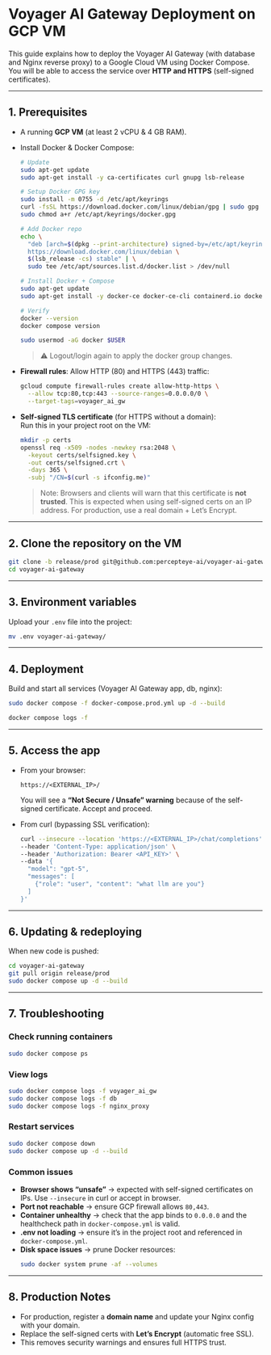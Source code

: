 # Voyager AI Gateway Deployment on GCP VM

This guide explains how to deploy the Voyager AI Gateway (with database and Nginx reverse proxy) to a Google Cloud VM using Docker Compose.  
You will be able to access the service over **HTTP and HTTPS** (self-signed certificates).

---

## 1. Prerequisites

- A running **GCP VM** (at least 2 vCPU & 4 GB RAM).
- Install Docker & Docker Compose:

  ```bash
  # Update
  sudo apt-get update
  sudo apt-get install -y ca-certificates curl gnupg lsb-release

  # Setup Docker GPG key
  sudo install -m 0755 -d /etc/apt/keyrings
  curl -fsSL https://download.docker.com/linux/debian/gpg | sudo gpg --dearmor -o /etc/apt/keyrings/docker.gpg
  sudo chmod a+r /etc/apt/keyrings/docker.gpg

  # Add Docker repo
  echo \
    "deb [arch=$(dpkg --print-architecture) signed-by=/etc/apt/keyrings/docker.gpg] \
    https://download.docker.com/linux/debian \
    $(lsb_release -cs) stable" | \
    sudo tee /etc/apt/sources.list.d/docker.list > /dev/null

  # Install Docker + Compose
  sudo apt-get update
  sudo apt-get install -y docker-ce docker-ce-cli containerd.io docker-buildx-plugin docker-compose-plugin

  # Verify
  docker --version
  docker compose version

  sudo usermod -aG docker $USER
  ```

  > ⚠️ Logout/login again to apply the docker group changes.

- **Firewall rules**: Allow HTTP (80) and HTTPS (443) traffic:

  ```bash
  gcloud compute firewall-rules create allow-http-https \
    --allow tcp:80,tcp:443 --source-ranges=0.0.0.0/0 \
    --target-tags=voyager_ai_gw
  ```

- **Self-signed TLS certificate** (for HTTPS without a domain):  
  Run this in your project root on the VM:

  ```bash
  mkdir -p certs
  openssl req -x509 -nodes -newkey rsa:2048 \
    -keyout certs/selfsigned.key \
    -out certs/selfsigned.crt \
    -days 365 \
    -subj "/CN=$(curl -s ifconfig.me)"
  ```

  > Note: Browsers and clients will warn that this certificate is **not trusted**. This is expected when using self-signed certs on an IP address. For production, use a real domain + Let’s Encrypt.

---

## 2. Clone the repository on the VM

```bash
git clone -b release/prod git@github.com:percepteye-ai/voyager-ai-gateway.git
cd voyager-ai-gateway
```

---

## 3. Environment variables

Upload your `.env` file into the project:

```bash
mv .env voyager-ai-gateway/
```

---

## 4. Deployment

Build and start all services (Voyager AI Gateway app, db, nginx):

```bash
sudo docker compose -f docker-compose.prod.yml up -d --build

docker compose logs -f
```

---

## 5. Access the app

- From your browser:

  ```
  https://<EXTERNAL_IP>/
  ```

  You will see a **“Not Secure / Unsafe” warning** because of the self-signed certificate. Accept and proceed.

- From curl (bypassing SSL verification):

  ```bash
  curl --insecure --location 'https://<EXTERNAL_IP>/chat/completions' \
  --header 'Content-Type: application/json' \
  --header 'Authorization: Bearer <API_KEY>' \
  --data '{
    "model": "gpt-5",
    "messages": [
      {"role": "user", "content": "what llm are you"}
    ]
  }'
  ```

---

## 6. Updating & redeploying

When new code is pushed:

```bash
cd voyager-ai-gateway
git pull origin release/prod
sudo docker compose up -d --build
```

---

## 7. Troubleshooting

### Check running containers

```bash
sudo docker compose ps
```

### View logs

```bash
sudo docker compose logs -f voyager_ai_gw
sudo docker compose logs -f db
sudo docker compose logs -f nginx_proxy
```

### Restart services

```bash
sudo docker compose down
sudo docker compose up -d --build
```

### Common issues

- **Browser shows “unsafe”** → expected with self-signed certificates on IPs. Use `--insecure` in curl or accept in browser.
- **Port not reachable** → ensure GCP firewall allows `80,443`.
- **Container unhealthy** → check that the app binds to `0.0.0.0` and the healthcheck path in `docker-compose.yml` is valid.
- **.env not loading** → ensure it’s in the project root and referenced in `docker-compose.yml`.
- **Disk space issues** → prune Docker resources:
  ```bash
  sudo docker system prune -af --volumes
  ```

---

## 8. Production Notes

- For production, register a **domain name** and update your Nginx config with your domain.
- Replace the self-signed certs with **Let’s Encrypt** (automatic free SSL).
- This removes security warnings and ensures full HTTPS trust.

